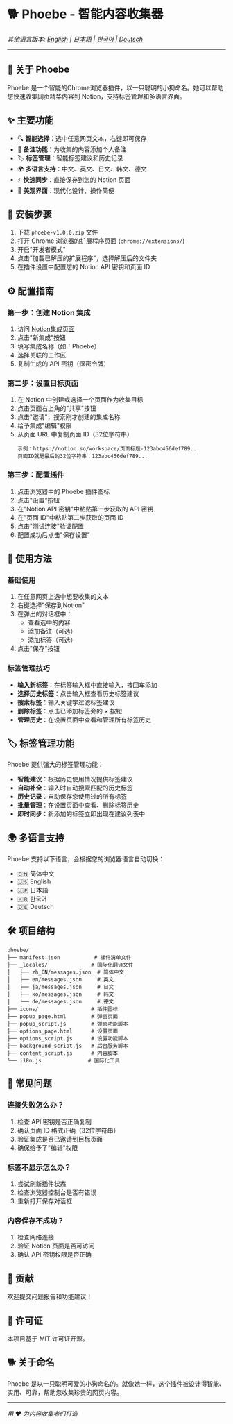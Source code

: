 # 🐕 Phoebe - 智能内容收集器

*其他语言版本: [English](README_en.md) | [日本語](README_ja.md) | [한국어](README_ko.md) | [Deutsch](README_de.md)*

---

## 📖 关于 Phoebe

Phoebe 是一个智能的Chrome浏览器插件，以一只聪明的小狗命名。她可以帮助您快速收集网页精华内容到 Notion，支持标签管理和多语言界面。

## ✨ 主要功能

- 🔍 **智能选择**：选中任意网页文本，右键即可保存
- 📝 **备注功能**：为收集的内容添加个人备注
- 🏷️ **标签管理**：智能标签建议和历史记录
- 🌍 **多语言支持**：中文、英文、日文、韩文、德文
- ⚡ **快速同步**：直接保存到您的 Notion 页面
- 🎨 **美观界面**：现代化设计，操作简便

## 🚀 安装步骤

1. 下载 `phoebe-v1.0.0.zip` 文件
2. 打开 Chrome 浏览器的扩展程序页面 (`chrome://extensions/`)
3. 开启"开发者模式"
4. 点击"加载已解压的扩展程序"，选择解压后的文件夹
5. 在插件设置中配置您的 Notion API 密钥和页面 ID

## ⚙️ 配置指南

### 第一步：创建 Notion 集成
1. 访问 [Notion集成页面](https://www.notion.so/my-integrations)
2. 点击"新集成"按钮
3. 填写集成名称（如：Phoebe）
4. 选择关联的工作区
5. 复制生成的 API 密钥（保密令牌）

### 第二步：设置目标页面
1. 在 Notion 中创建或选择一个页面作为收集目标
2. 点击页面右上角的"共享"按钮
3. 点击"邀请"，搜索刚才创建的集成名称
4. 给予集成"编辑"权限
5. 从页面 URL 中复制页面 ID（32位字符串）
   ```
   示例：https://notion.so/workspace/页面标题-123abc456def789...
   页面ID就是最后的32位字符串：123abc456def789...
   ```

### 第三步：配置插件
1. 点击浏览器中的 Phoebe 插件图标
2. 点击"设置"按钮
3. 在"Notion API 密钥"中粘贴第一步获取的 API 密钥
4. 在"页面 ID"中粘贴第二步获取的页面 ID
5. 点击"测试连接"验证配置
6. 配置成功后点击"保存设置"

## 📱 使用方法

### 基础使用
1. 在任意网页上选中想要收集的文本
2. 右键选择"保存到Notion"
3. 在弹出的对话框中：
   - 查看选中的内容
   - 添加备注（可选）
   - 添加标签（可选）
4. 点击"保存"按钮

### 标签管理技巧
- **输入新标签**：在标签输入框中直接输入，按回车添加
- **选择历史标签**：点击输入框查看历史标签建议
- **搜索标签**：输入关键字过滤标签建议
- **删除标签**：点击已添加标签旁的 × 按钮
- **管理历史**：在设置页面中查看和管理所有标签历史

## 🏷️ 标签管理功能

Phoebe 提供强大的标签管理功能：

- **智能建议**：根据历史使用情况提供标签建议
- **自动补全**：输入时自动搜索匹配的历史标签
- **历史记录**：自动保存您使用过的所有标签
- **批量管理**：在设置页面中查看、删除标签历史
- **即时同步**：新添加的标签立即出现在建议列表中

## 🌍 多语言支持

Phoebe 支持以下语言，会根据您的浏览器语言自动切换：

- 🇨🇳 简体中文
- 🇺🇸 English
- 🇯🇵 日本語
- 🇰🇷 한국어
- 🇩🇪 Deutsch

## 🛠️ 项目结构

```
phoebe/
├── manifest.json           # 插件清单文件
├── _locales/              # 国际化翻译文件
│   ├── zh_CN/messages.json  # 简体中文
│   ├── en/messages.json     # 英文
│   ├── ja/messages.json     # 日文
│   ├── ko/messages.json     # 韩文
│   └── de/messages.json     # 德文
├── icons/                 # 插件图标
├── popup_page.html        # 弹窗页面
├── popup_script.js        # 弹窗功能脚本
├── options_page.html      # 设置页面
├── options_script.js      # 设置功能脚本
├── background_script.js   # 后台服务脚本
├── content_script.js      # 内容脚本
└── i18n.js               # 国际化工具
```

## 🚫 常见问题

### 连接失败怎么办？
1. 检查 API 密钥是否正确复制
2. 确认页面 ID 格式正确（32位字符串）
3. 验证集成是否已邀请到目标页面
4. 确保给予了"编辑"权限

### 标签不显示怎么办？
1. 尝试刷新插件状态
2. 检查浏览器控制台是否有错误
3. 重新打开保存对话框

### 内容保存不成功？
1. 检查网络连接
2. 验证 Notion 页面是否可访问
3. 确认 API 密钥权限是否正确

## 🤝 贡献

欢迎提交问题报告和功能建议！

## 📄 许可证

本项目基于 MIT 许可证开源。

## 🐕 关于命名

Phoebe 是以一只聪明可爱的小狗命名的。就像她一样，这个插件被设计得智能、实用、可靠，帮助您收集珍贵的网页内容。

---

*用 ❤️ 为内容收集者们打造*